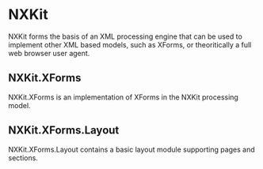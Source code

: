 NXKit
==========

NXKit forms the basis of an XML processing engine that can be used to implement other XML based models, such as XForms, or theoritically a full web browser user agent.


NXKit.XForms
----------

NXKit.XForms is an implementation of XForms in the NXKit processing model.


NXKit.XForms.Layout
----------

NXKit.XForms.Layout contains a basic layout module supporting pages and sections.
